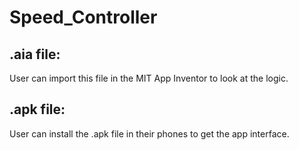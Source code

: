 # Speed_Controller

## .aia file:
  User can import this file in the MIT App Inventor to look at the logic.

## .apk file:
  User can install the .apk file in their phones to get the app interface.
